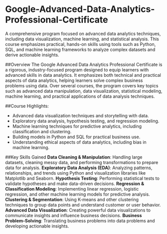 # Google-Advanced-Data-Analytics-Professional-Certificate
A comprehensive program focused on advanced data analytics techniques, including data visualization, machine learning, and statistical analysis. This course emphasizes practical, hands-on skills using tools such as Python, SQL, and machine learning frameworks to analyze complex datasets and derive actionable insights.

##Overview
The Google Advanced Data Analytics Professional Certificate is a rigorous, industry-focused program designed to equip learners with advanced skills in data analytics. It emphasizes both technical and practical aspects of data analytics, helping learners solve complex business problems using data. Over several courses, the program covers key topics such as advanced data manipulation, data visualization, statistical modeling, machine learning, and practical applications of data analysis techniques.

##Course Highlights:
- Advanced data visualization techniques and storytelling with data.
- Exploratory data analysis, hypothesis testing, and regression modeling.
- Machine learning techniques for predictive analytics, including classification and clustering.
- Building models in Python and SQL for practical business use.
- Understanding ethical aspects of data analytics, including bias in machine learning.

##Key Skills Gained
**Data Cleaning & Manipulation**: Handling large datasets, cleaning messy data, and performing transformations to prepare data for analysis.
**Exploratory Data Analysis (EDA)**: Analyzing patterns, relationships, and trends using Python and visualization libraries like Matplotlib and Seaborn.
**Hypothesis Testing**: Performing statistical tests to validate hypotheses and make data-driven decisions.
**Regression & Classification Modeling**: Implementing linear regression, logistic regression, and other machine learning models for predictive analysis.
**Clustering & Segmentation**: Using K-means and other clustering techniques to group data points and understand customer or user behavior.
**Advanced Data Visualization**: Creating powerful data visualizations to communicate insights and influence business decisions.
**Business Problem-Solving**: Translating business problems into data problems and developing actionable insights.
